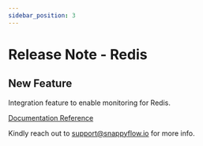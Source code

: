 ```yaml
---
sidebar_position: 3 
---
```

# Release Note - Redis 

## New Feature

Integration feature to enable monitoring for Redis.

[Documentation Reference](/docs/sidebar-snappyflow-saas/redis/overview)

Kindly reach out to [support@snappyflow.io](mailto:support@snappyflow.io) for more info.

